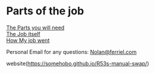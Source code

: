 # Parts of the job

[The Parts you will need](Parts.md) <br>
[The Job itself](The_Job.md) <br>
[How My job went](My_Job.md) <br>

Personal Email for any questions:
Nolan@ferriel.com

website(https://somehobo.github.io/R53s-manual-swap/)

